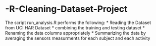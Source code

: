 # -R-Cleaning-Dataset-Project

The script run_analysis.R performs the following: 
	* Reading the Dataset from UCI HAR Dataset
	* combining the training and testing dataset
	* Renaming the data columns appropriately
	* Summarizing the data by averaging the sensors measurments for each subject and each activity 